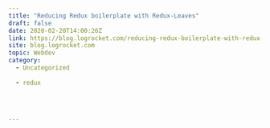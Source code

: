```yaml
---
title: "Reducing Redux boilerplate with Redux-Leaves"
draft: false
date: 2020-02-20T14:00:26Z
link: https://blog.logrocket.com/reducing-redux-boilerplate-with-redux-leaves/?utm_medium=RSS&utm_source=hune
site: blog.logrocket.com
topic: Webdev
category:
  - Uncategorized
  
  - redux
  
   
  

---
```

